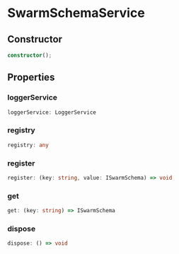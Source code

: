 # SwarmSchemaService

## Constructor

```ts
constructor();
```

## Properties

### loggerService

```ts
loggerService: LoggerService
```

### registry

```ts
registry: any
```

### register

```ts
register: (key: string, value: ISwarmSchema) => void
```

### get

```ts
get: (key: string) => ISwarmSchema
```

### dispose

```ts
dispose: () => void
```
